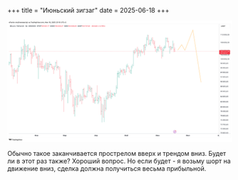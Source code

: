 +++
title = "Июньский зигзаг"
date = 2025-06-18
+++

[![Июньский зигзаг](/blog/30.png)](/blog/30.png)

Обычно такое заканчивается прострелом вверх и трендом вниз. Будет ли в этот раз также?
Хороший вопрос. Но если будет - я возьму шорт на движение вниз, сделка должна получиться весьма прибыльной.